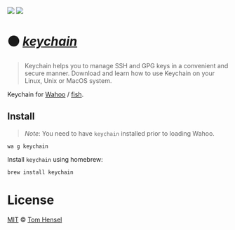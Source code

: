 [![](https://img.shields.io/badge/Wahoo-Package-00b0ff.svg?style=flat-square)][Wahoo]
![](https://img.shields.io/badge/License-MIT-707070.svg?style=flat-square)

# :black_circle: [_keychain_](http://www.funtoo.org/Keychain)
> Keychain helps you to manage SSH and GPG keys in a convenient and secure manner. Download and learn how to use Keychain on your Linux, Unix or MacOS system.

Keychain for [Wahoo][Wahoo] / [fish](fishshell.com).

## Install
> _Note_: You need to have `keychain` installed prior to loading Wahoo.

```fish
wa g keychain
```

Install `keychain` using homebrew:

```fish
brew install keychain
```

# License

[MIT](http://opensource.org/licenses/MIT) © [Tom Hensel][Author]

[Author]: https://github.com/gretel
[Wahoo]: https://github.com/bucaran/wahoo
